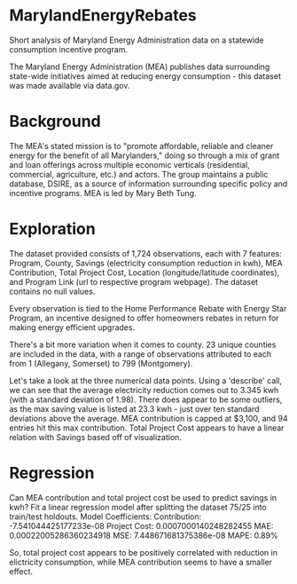 # MarylandEnergyRebates
Short analysis of Maryland Energy Administration data on a statewide consumption incentive program.

The Maryland Energy Administration (MEA) publishes data surrounding state-wide initiatives aimed at reducing energy consumption - this dataset was made available via data.gov. 

# Background

The MEA's stated mission is to "promote affordable, reliable and cleaner energy for the benefit of all Marylanders," doing so through a mix of grant and loan offerings across multiple economic verticals (residential, commercial, agriculture, etc.) and actors.
The group maintains a public database, DSIRE, as a source of information surrounding specific policy and incentive programs.
MEA is led by Mary Beth Tung.

# Exploration

The dataset provided consists of 1,724 observations, each with 7 features: Program, County, Savings (electricity consumption reduction in kwh), MEA Contribution, Total Project Cost, Location (longitude/latitude coordinates), and Program Link (url to respective program webpage). The dataset contains no null values.

Every observation is tied to the Home Performance Rebate with Energy Star Program, an incentive designed to offer homeowners rebates in return for making energy efficient upgrades. 

There's a bit more variation when it comes to county. 23 unique counties are included in the data, with a range of observations attributed to each from 1 (Allegany, Somerset) to 799 (Montgomery). 

Let's take a look at the three numerical data points. Using a 'describe' call, we can see that the average electricity reduction comes out to 3.345 kwh (with a standard deviation of 1.98). There does appear to be some outliers, as the max saving value is listed at 23.3 kwh - just over ten standard deviations above the average. MEA contribution is capped at $3,100, and 94 entries hit this max contribution. Total Project Cost appears to have a linear relation with Savings based off of visualization. 

# Regression
Can MEA contribution and total project cost be used to predict savings in kwh? 
Fit a linear regression model after splitting the dataset 75/25 into train/test holdouts. 
Model Coefficients: 
  Contribution: -7.541044425177233e-08
  Project Cost: 0.0007000140248282455
MAE: 0.00022005286360234918
MSE: 7.448671681375386e-08
MAPE: 0.89%

So, total project cost appears to be positively correlated with reduction in elictricity consumption, while MEA contribution seems to have a smaller effect.  

